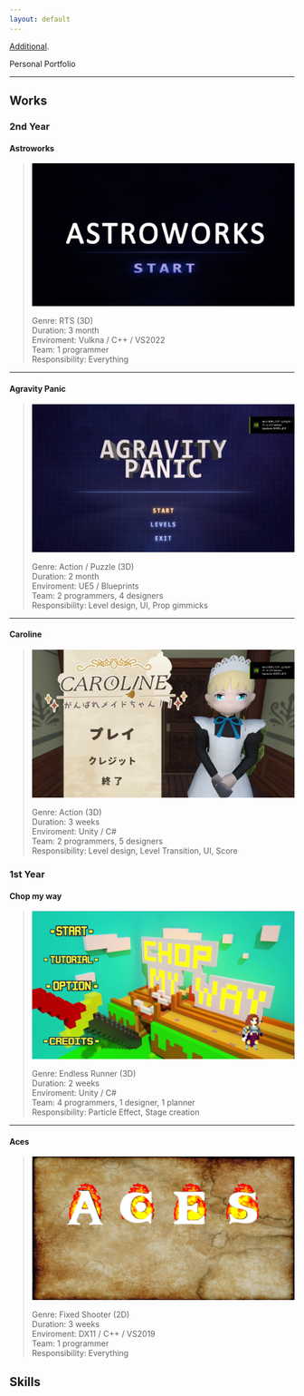 ```yaml
---
layout: default
---
```


[Additional](./Additionals.md).

Personal Portfolio

* * *

## Works

### 2nd Year

  #### Astroworks 
  >  ![Astroworks](/assets/images/img/Games/game5.png) 
  >  <p> 
  >  Genre: RTS (3D) <br>
  >  Duration: 3 month <br>
  >  Enviroment: Vulkna / C++ / VS2022 <br>
  >  Team: 1 programmer <br>
  >  Responsibility: Everything </p>

* * *

  #### Agravity Panic 
  >  ![Agravity Panic](/assets/images/img/Games/game4.png) 
  >  <p>
  >  Genre: Action / Puzzle (3D) <br>
  >  Duration: 2 month <br>
  >  Enviroment: UE5 / Blueprints <br>
  >  Team: 2 programmers, 4 designers <br>
  >  Responsibility: Level design, UI, Prop gimmicks </p>

* * *

  #### Caroline 
  >  ![Caroline](/assets/images/img/Games/game3.png) 
  >  <p>
  >  Genre: Action (3D) <br>
  >  Duration: 3 weeks <br>
  >  Enviroment: Unity / C# <br>
  >  Team: 2 programmers, 5 designers <br>
  >  Responsibility: Level design, Level Transition, UI, Score <br>

### 1st Year

  #### Chop my way
  >  ![Chop my way](/assets/images/img/Games/game2.png) 
  >  <p>
  >  Genre: Endless Runner (3D) <br>
  >  Duration: 2 weeks <br>
  >  Enviroment: Unity / C# <br>
  >  Team: 4 programmers, 1 designer, 1 planner <br>
  >  Responsibility: Particle Effect, Stage creation </p>

* * *

  #### Aces
  >  ![Aces](/assets/images/img/Games/game1.png)
  >  <p>
  >  Genre: Fixed Shooter (2D) <br>
  >  Duration: 3 weeks <br>
  >  Enviroment: DX11 / C++ / VS2019 <br>
  >  Team: 1 programmer <br>
  >  Responsibility: Everything </p>


## Skills


